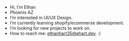 - Hi, I’m Ethan
- Phoenix AZ
- I’m interested in UI/UX Design.
- I’m currently learning shopify/ecommerse development.
- I’m looking for new projects to work on.
- How to reach me: ethanhart35@ehart.dev.
:)

<!---
ethanhart35/ethanhart35 is a ✨ special ✨ repository because its `README.md` (this file) appears on your GitHub profile.
You can click the Preview link to take a look at your changes.
--->

